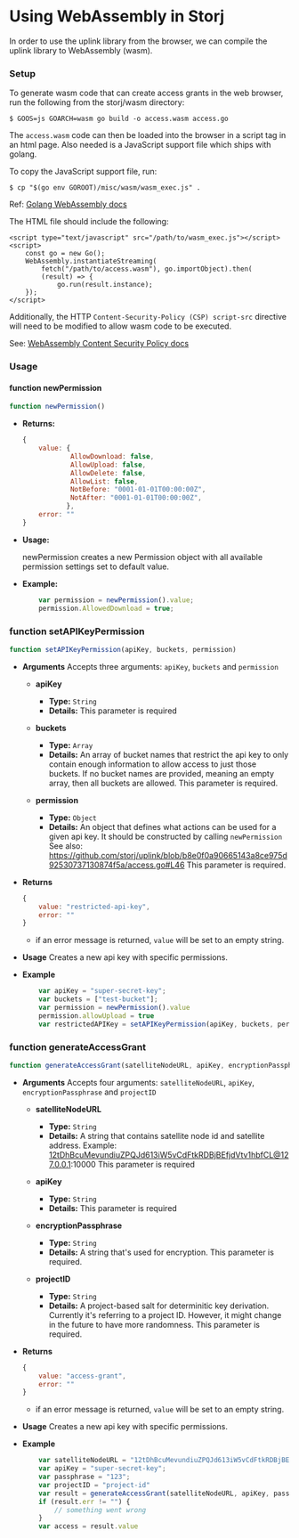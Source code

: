 
# Using WebAssembly in Storj

In order to use the uplink library from the browser, we can compile the uplink library to WebAssembly (wasm).

### Setup

To generate wasm code that can create access grants in the web browser, run the following from the storj/wasm directory:
```
$ GOOS=js GOARCH=wasm go build -o access.wasm access.go
```

The `access.wasm` code can then be loaded into the browser in a script tag in an html page. Also needed is a JavaScript support file which ships with golang.

To copy the JavaScript support file, run:
```
$ cp "$(go env GOROOT)/misc/wasm/wasm_exec.js" .
```
Ref: [Golang WebAssembly docs](https://github.com/golang/go/wiki/WebAssembly)

The HTML file should include the following:
```
<script type="text/javascript" src="/path/to/wasm_exec.js"></script>
<script>
    const go = new Go();
    WebAssembly.instantiateStreaming(
        fetch("/path/to/access.wasm"), go.importObject).then(
        (result) => {
            go.run(result.instance);
    });
</script>
```

Additionally, the HTTP `Content-Security-Policy (CSP) script-src` directive will need to be modified to allow wasm code to be executed.

See: [WebAssembly Content Security Policy docs](https://github.com/WebAssembly/content-security-policy/blob/master/proposals/CSP.md)

### Usage

#### function newPermission

```js
function newPermission()
```
- **Returns:**

    ```js
    {
        value: {
                AllowDownload: false,
                AllowUpload: false,
                AllowDelete: false,
                AllowList: false,
                NotBefore: "0001-01-01T00:00:00Z",
                NotAfter: "0001-01-01T00:00:00Z",
               },
        error: ""
    }
    ```

- **Usage:**

    newPermission creates a new Permission object with all available permission settings set to default value.

- **Example:**

    ```js
        var permission = newPermission().value;
        permission.AllowedDownload = true;
    ```


### function setAPIKeyPermission

```js
function setAPIKeyPermission(apiKey, buckets, permission)

```

- **Arguments**
    Accepts three arguments: `apiKey`, `buckets` and `permission`

    - **apiKey**
        - **Type:** `String`
        - **Details:**
            This parameter is required

    - **buckets**
        - **Type:** `Array`
        - **Details:**
            An array of bucket names that restrict the api key to only contain enough information to allow access to just those buckets.
            If no bucket names are provided, meaning an empty array, then all buckets are allowed.
            This parameter is required.

    - **permission**
        - **Type:** `Object`
        - **Details:**
            An object that defines what actions can be used for a given api key.
            It should be constructed by calling `newPermission`
            See also: https://github.com/storj/uplink/blob/b8e0f0a90665143a8ce975d92530737130874f5a/access.go#L46
            This parameter is required.

- **Returns**
    ```js
    {
        value: "restricted-api-key",
        error: ""
    }
    ```
    - if an error message is returned, `value` will be set to an empty string.

- **Usage**
    Creates a new api key with specific permissions.

- **Example**
    ```js
        var apiKey = "super-secret-key";
        var buckets = ["test-bucket"];
        var permission = newPermission().value
        permission.allowUpload = true
        var restrictedAPIKey = setAPIKeyPermission(apiKey, buckets, permission)
    ```

### function generateAccessGrant

```js
function generateAccessGrant(satelliteNodeURL, apiKey, encryptionPassphrase, projectID)

```

- **Arguments**
    Accepts four arguments: `satelliteNodeURL`, `apiKey`, `encryptionPassphrase` and `projectID`

    - **satelliteNodeURL**
        - **Type:** `String`
        - **Details:**
            A string that contains satellite node id and satellite address.
            Example: 12tDhBcuMevundiuZPQJd613iW5vCdFtkRDBjBEfjdVtv1hbfCL@127.0.0.1:10000
            This parameter is required

    - **apiKey**
        - **Type:** `String`
        - **Details:**
            This parameter is required

    - **encryptionPassphrase**
        - **Type:** `String`
        - **Details:**
            A string that's used for encryption.
            This parameter is required.

    - **projectID**
        - **Type:** `String`
        - **Details:**
            A project-based salt for determinitic key derivation.
            Currently it's referring to a project ID. However, it might change in the future to have more randomness.
            This parameter is required.

- **Returns**
    ```js
    {
        value: "access-grant",
        error: ""
    }
    ```
    - if an error message is returned, `value` will be set to an empty string.

- **Usage**
    Creates a new api key with specific permissions.

- **Example**
    ```js
        var satelliteNodeURL = "12tDhBcuMevundiuZPQJd613iW5vCdFtkRDBjBEfjdVtv1hbfCL@127.0.0.1:10000"
        var apiKey = "super-secret-key";
        var passphrase = "123";
        var projectID = "project-id"
        var result = generateAccessGrant(satelliteNodeURL, apiKey, passphrase, projectID);
        if (result.err != "") {
            // something went wrong
        }
        var access = result.value
    ```
